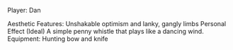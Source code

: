 Player: Dan

Aesthetic Features:
	Unshakable optimism and lanky, gangly limbs
Personal Effect (Ideal)
	A simple penny whistle that plays like a dancing wind.
Equipment:
	Hunting bow and knife
